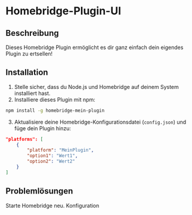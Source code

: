# Homebridge-Plugin-UI

## Beschreibung

Dieses Homebridge Plugin ermöglicht es dir ganz einfach dein eigendes Plugin zu ertsellen!

## Installation

1. Stelle sicher, dass du Node.js und Homebridge auf deinem System installiert hast.
2. Installiere dieses Plugin mit npm:
 ````bash  
npm install -g homebridge-mein-plugin
````

3. Aktualisiere deine Homebridge-Konfigurationsdatei (`config.json`) und füge dein Plugin hinzu:

```json
"platforms": [
    {
        "platform": "MeinPlugin",
        "option1": "Wert1",
        "option2": "Wert2"
    }
]
````
## Problemlösungen

Starte Homebridge neu.
Konfiguration
